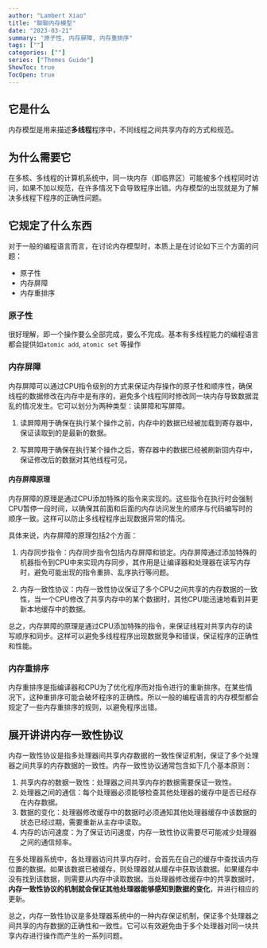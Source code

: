 ```yaml
---
author: "Lambert Xiao"
title: "聊聊内存模型"
date: "2023-03-21"
summary: "原子性, 内存屏障, 内存重排序"
tags: [""]
categories: [""]
series: ["Themes Guide"]
ShowToc: true
TocOpen: true
---
```


## 它是什么

内存模型是用来描述**多线程**程序中，不同线程之间共享内存的方式和规范。

## 为什么需要它

在多核、多线程的计算机系统中，同一块内存（即临界区）可能被多个线程同时访问，如果不加以规范，在许多情况下会导致程序出错。内存模型的出现就是为了解决多线程下程序的正确性问题。

## 它规定了什么东西

对于一般的编程语言而言，在讨论内存模型时，本质上是在讨论如下三个方面的问题：

- 原子性
- 内存屏障
- 内存重排序

### 原子性

很好理解，即一个操作要么全部完成，要么不完成。基本有多线程能力的编程语言都会提供如`atomic add`, `atomic set` 等操作

### 内存屏障

内存屏障可以通过CPU指令级别的方式来保证内存操作的原子性和顺序性，确保线程的数据修改在内存中是有序的，避免多个线程同时修改同一块内存导致数据混乱的情况发生。它可以划分为两种类型：读屏障和写屏障。

1. 读屏障用于确保在执行某个操作之前，内存中的数据已经被加载到寄存器中，保证读取到的是最新的数据。

2. 写屏障用于确保在执行某个操作之后，寄存器中的数据已经被刷新回内存中，保证修改后的数据对其他线程可见。

#### 内存屏障原理

内存屏障的原理是通过CPU添加特殊的指令来实现的。这些指令在执行时会强制CPU暂停一段时间，以确保其前面和后面的内存访问发生的顺序与代码编写时的顺序一致。这样可以防止多线程程序出现数据异常的情况。

具体来说，内存屏障的原理包括2个方面：

1. 内存同步指令：内存同步指令包括内存屏障和锁定。内存屏障通过添加特殊的机器指令到CPU中来实现内存同步，其作用是让编译器和处理器在读写内存时，避免可能出现的指令重排、乱序执行等问题。

2. 内存一致性协议：内存一致性协议保证了多个CPU之间共享的内存数据的一致性，当一个CPU修改了共享内存中的某个数据时，其他CPU能迅速地看到并更新本地缓存中的数据。

总之，内存屏障的原理是通过CPU添加特殊的指令，来保证线程对共享内存的读写顺序和同步。这样可以避免多线程程序出现数据竞争和错误，保证程序的正确性和性能。

### 内存重排序

内存重排序是指编译器和CPU为了优化程序而对指令进行的重新排序。在某些情况下，这种重排序可能会破坏程序的正确性。所以一般的编程语言的内存模型都会规定了一些内存重排序的规则，以避免程序出错。

## 展开讲讲内存一致性协议

内存一致性协议是指多处理器间共享内存数据的一致性保证机制，保证了多个处理器之间共享的内存数据的一致性。内存一致性协议通常包含如下几个基本原则：

1. 共享内存的数据一致性：处理器之间共享内存的数据需要保证一致性。
2. 处理器之间的通信：每个处理器必须能够检查其他处理器的缓存中是否已经存在内存数据。
3. 数据的变化：处理器修改缓存中的数据时必须通知其他处理器缓存中该数据的状态已经过期，需要重新从主存中读取。
4. 内存的访问速度：为了保证访问速度，内存一致性协议需要尽可能减少处理器之间的通信频率。

在多处理器系统中，各处理器访问共享内存时，会首先在自己的缓存中查找该内存位置的数据。如果该数据已被缓存，则处理器就从缓存中获取该数据。如果缓存中没有找到该数据，则需要从内存中读取数据。当处理器修改缓存中的共享数据时，**内存一致性协议的机制就会保证其他处理器能够感知到数据的变化**，并进行相应的更新。

总之，内存一致性协议是多处理器系统中的一种内存保证机制，保证多个处理器之间共享的内存数据的正确性和一致性。它可以有效避免由于多个处理器对同一块共享内存进行操作而产生的一系列问题。